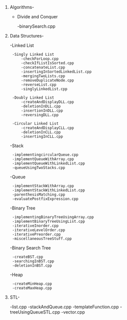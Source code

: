 1. Algorithms-

	- Divide and Conquer
	
		-binarySearch.cpp

2. Data Structures-

	-Linked List

		-Singly Linked List
			-checkForLoop.cpp
			-checkIfListIsSorted.cpp
			-concatenateList.cpp
			-insertingInSortedLinkedList.cpp
			-mergingTwoLists.cpp
			-removeDuplicateNode.cpp
			-reverseList.cpp
			-singlyLinkedList.cpp

		-Doubly Linked List
			-createAndDisplayDLL.cpp
			-deletionInDLL.cpp
			-insertionInDLL.cpp
			-reversingDLL.cpp

		-Circular Linked List
			-createAndDisplayCLL.cpp
			-deletionInCLL.cpp
			-insertingInCLL.cpp

	-Stack
		
		-implementingcircularQueue.cpp
		-implementQueueWithArray.cpp
		-implementQueueWithLinkedList.cpp
		-queueUsingTwoStacks.cpp
	
	-Queue

		-implementStackWithArray.cpp
		-implementStackWithLinkedList.cpp
		-parenthesisMatching.cpp
		-evaluatePostfixExpression.cpp
	
	-Binary Tree

		-implementingBinaryTreeUsingArray.cpp
		-implementBinaryTreeUsingList.cpp
		-iterativeInorder.cpp
		-iterativeLevelOrder.cpp
		-iterativePreorder.cpp
		-miscellaneousTreeStuff.cpp

	-Binary Search Tree

		-createBST.cpp
		-searchingInBST.cpp
		-deletionInBST.cpp

	-Heap
		
		-createMinHeap.cpp
		-createMaxHeap.cpp

3. STL-
	
	-list.cpp
	-stackAndQueue.cpp
	-templateFunction.cpp
	-treeUsingQueueSTL.cpp
	-vector.cpp
